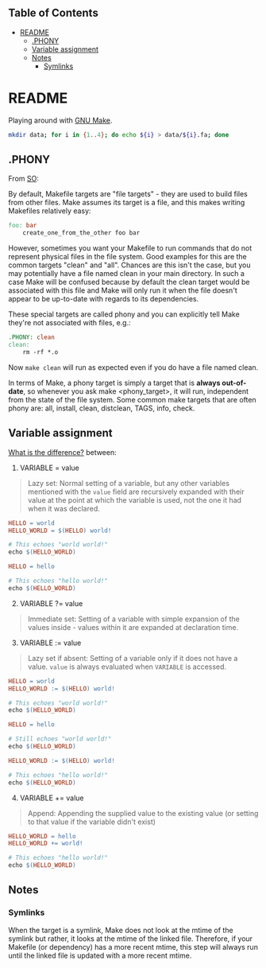 ## Table of Contents

- [README](#readme)
  - [.PHONY](#phony)
  - [Variable assignment](#variable-assignment)
  - [Notes](#notes)
    - [Symlinks](#symlinks)

# README

Playing around with [GNU Make](https://www.gnu.org/software/make/).

```bash
mkdir data; for i in {1..4}; do echo ${i} > data/${i}.fa; done
```

## .PHONY

From
[SO](https://stackoverflow.com/questions/2145590/what-is-the-purpose-of-phony-in-a-makefile):

By default, Makefile targets are "file targets" - they are used to build files
from other files. Make assumes its target is a file, and this makes writing
Makefiles relatively easy:

```makefile
foo: bar
	create_one_from_the_other foo bar
```

However, sometimes you want your Makefile to run commands that do not represent
physical files in the file system. Good examples for this are the common
targets "clean" and "all". Chances are this isn't the case, but you may
potentially have a file named clean in your main directory. In such a case Make
will be confused because by default the clean target would be associated with
this file and Make will only run it when the file doesn't appear to be
up-to-date with regards to its dependencies.

These special targets are called phony and you can explicitly tell Make they're
not associated with files, e.g.:

```makefile
.PHONY: clean
clean:
	rm -rf *.o
```

Now `make clean` will run as expected even if you do have a file named clean.

In terms of Make, a phony target is simply a target that is **always
out-of-date**, so whenever you ask make <phony_target>, it will run,
independent from the state of the file system. Some common make targets that
are often phony are: all, install, clean, distclean, TAGS, info, check.

## Variable assignment

[What is the
difference?](https://stackoverflow.com/questions/448910/what-is-the-difference-between-the-gnu-makefile-variable-assignments-a) between:

1. VARIABLE = value

> Lazy set: Normal setting of a variable, but any other variables mentioned
  with the `value` field are recursively expanded with their value at the point
  at which the variable is used, not the one it had when it was declared.

```makefile
HELLO = world
HELLO_WORLD = $(HELLO) world!

# This echoes "world world!"
echo $(HELLO_WORLD)

HELLO = hello

# This echoes "hello world!"
echo $(HELLO_WORLD)
```

2. VARIABLE ?= value

> Immediate set: Setting of a variable with simple expansion of the values
  inside - values within it are expanded at declaration time.

3. VARIABLE := value

> Lazy set if absent: Setting of a variable only if it does not have a value.
  `value` is always evaluated when `VARIABLE` is accessed.

```makefile
HELLO = world
HELLO_WORLD := $(HELLO) world!

# This echoes "world world!"
echo $(HELLO_WORLD)

HELLO = hello

# Still echoes "world world!"
echo $(HELLO_WORLD)

HELLO_WORLD := $(HELLO) world!

# This echoes "hello world!"
echo $(HELLO_WORLD)
```

4. VARIABLE += value

> Append: Appending the supplied value to the existing value (or setting to
  that value if the variable didn't exist)

```makefile
HELLO_WORLD = hello
HELLO_WORLD += world!

# This echoes "hello world!"
echo $(HELLO_WORLD)
```

## Notes

### Symlinks

When the target is a symlink, Make does not look at the mtime of the symlink but rather, it looks at the mtime of the linked file. Therefore, if your Makefile (or dependency) has a more recent mtime, this step will always run until the linked file is updated with a more recent mtime.
